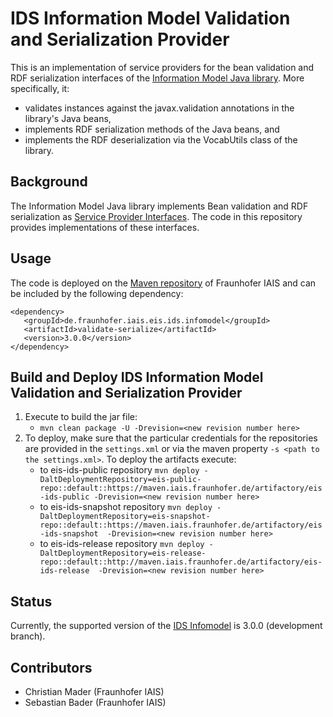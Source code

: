 # IDS Information Model Validation and Serialization Provider

This is an implementation of service providers for the bean validation and RDF serialization interfaces of the
[Information Model Java library](https://maven.iais.fraunhofer.de/artifactory/eis-ids-snapshot/de/fraunhofer/iais/eis/ids/infomodel/).
More specifically, it: 

* validates instances against the javax.validation annotations in the library's Java beans, 
* implements RDF serialization methods of the Java beans, and 
* implements the RDF deserialization via the VocabUtils class of the library.  

## Background

The Information Model Java library implements Bean validation and RDF serialization as [Service Provider Interfaces](https://docs.oracle.com/javase/tutorial/sound/SPI-intro.html).
The code in this repository provides implementations of these interfaces.


## Usage

The code is deployed on the [Maven repository](https://maven.iais.fraunhofer.de/artifactory/eis-ids-snapshot/de/fraunhofer/iais/eis/ids/infomodel)
of Fraunhofer IAIS and can be included by the following dependency:

 ```
 <dependency>
    <groupId>de.fraunhofer.iais.eis.ids.infomodel</groupId>
    <artifactId>validate-serialize</artifactId>
    <version>3.0.0</version>
</dependency>
```

## Build and Deploy IDS Information Model Validation and Serialization Provider
1. Execute to build the jar file:
    - `mvn clean package -U -Drevision=<new revision number here>`
2. To deploy, make sure that the particular credentials for the repositories are provided in the `settings.xml` or via the maven property `-s <path to the settings.xml>`.
   To deploy the artifacts execute:
   - to eis-ids-public repository `mvn deploy -DaltDeploymentRepository=eis-public-repo::default::https://maven.iais.fraunhofer.de/artifactory/eis-ids-public -Drevision=<new revision number here>`
   - to eis-ids-snapshot repository `mvn deploy -DaltDeploymentRepository=eis-snapshot-repo::default::https://maven.iais.fraunhofer.de/artifactory/eis-ids-snapshot  -Drevision=<new revision number here>`
   - to eis-ids-release repository `mvn deploy -DaltDeploymentRepository=eis-release-repo::default::http://maven.iais.fraunhofer.de/artifactory/eis-ids-release  -Drevision=<new revision number here>`

## Status

Currently, the supported version of the [IDS Infomodel](https://github.com/IndustrialDataSpace/InformationModel) is 3.0.0 (development branch).

## Contributors

* Christian Mader (Fraunhofer IAIS)
* Sebastian Bader (Fraunhofer IAIS)



